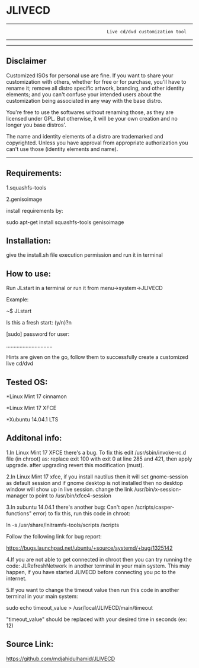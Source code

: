 JLIVECD
======
*************************************************************************************************************************
                                          Live cd/dvd customization tool
*************************************************************************************************************************
 
*************************************************************************************************************************
Disclaimer
-----------

Customized ISOs for personal use are fine. If you want to share your customization with others, whether for free or for purchase, you'll have to rename it; remove all distro specific artwork, branding, and other identity elements; and you can't confuse your intended users about the customization being associated in any way with the base distro.

You're free to use the softwares without renaming those, as they are licensed under GPL. But otherwise, it will be your own creation and no longer you base distros'.

The name and identity elements of a distro are trademarked and copyrighted. Unless you have approval from appropriate authorization you can't use those (identity elements and name).
*************************************************************************************************************************




Requirements:
------------

1.squashfs-tools

2.genisoimage

install requirements by:

sudo apt-get install squashfs-tools genisoimage

Installation:
------------

give the install.sh file execution permission and run it in terminal

How to use:
----------

Run JLstart in a terminal or run it from menu->system->JLIVECD


Example:

~$ JLstart

Is this a fresh start: (y/n)?n

[sudo] password for user:

...............................


Hints are given on the go, follow them to successfully create a customized live cd/dvd

Tested OS:
---------

*Linux Mint 17 cinnamon

*Linux Mint 17 XFCE

*Xubuntu 14.04.1 LTS


Additonal info:
--------------

1.In Linux Mint 17 XFCE there's a bug. To fix this edit /usr/sbin/invoke-rc.d file (in chroot) as:
replace exit 100 with exit 0 at line 285 and 421, then apply upgrade. after upgrading revert this modification (must).

2.In Linux Mint 17 xfce, if you install nautilus then it will set gnome-session as default session and if gnome desktop is not installed then no desktop window will show up in live session. change the link /usr/bin/x-session-manager to point to /usr/bin/xfce4-session

3.In xubuntu 14.04.1 there's another bug: Can't open /scripts/casper-functions" error) to fix this, run this code in chroot:

ln -s /usr/share/initramfs-tools/scripts /scripts

Follow the following link for bug report:

https://bugs.launchpad.net/ubuntu/+source/systemd/+bug/1325142

4.If you are not able to get connected in chroot then you can try running the code: JLRefreshNetwork in another terminal in your main system. This may happen, if you have started JLIVECD before connecting you pc to the internet.

5.If you want to change the timeout value then run this code in another terminal in your main system:

sudo echo timeout_value > /usr/local/JLIVECD/main/timeout

"timeout_value" should be replaced with your desired time in seconds (ex: 12)


Source Link:
-----------
https://github.com/mdjahidulhamid/JLIVECD
